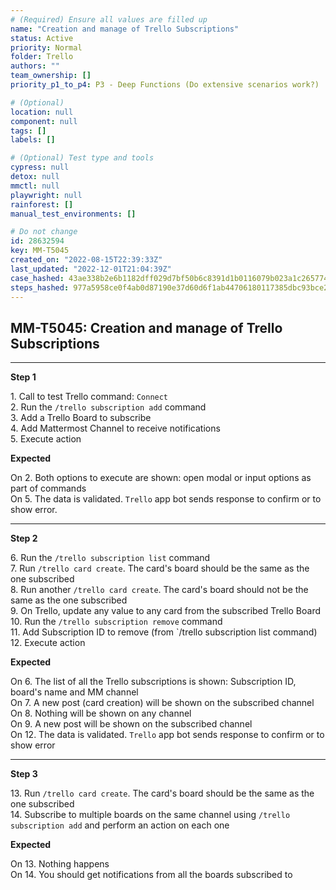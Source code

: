 ```yaml
---
# (Required) Ensure all values are filled up
name: "Creation and manage of Trello Subscriptions"
status: Active
priority: Normal
folder: Trello
authors: ""
team_ownership: []
priority_p1_to_p4: P3 - Deep Functions (Do extensive scenarios work?)

# (Optional)
location: null
component: null
tags: []
labels: []

# (Optional) Test type and tools
cypress: null
detox: null
mmctl: null
playwright: null
rainforest: []
manual_test_environments: []

# Do not change
id: 28632594
key: MM-T5045
created_on: "2022-08-15T22:39:33Z"
last_updated: "2022-12-01T21:04:39Z"
case_hashed: 43ae338b2e6b1182dff029d7bf50b6c8391d1b0116079b023a1c265774bc79581f84bfea395ceabc4bd0e2c8e2fcc2f1
steps_hashed: 977a5958ce0f4ab0d87190e37d60d6f1ab44706180117385dbc93bce29e0ec1e6188539f1da2bb3b93057f7e8723e1f1
---
```


<!-- (Auto-generated) Based on frontmatter's "key" and "name" -->

## MM-T5045: Creation and manage of Trello Subscriptions

---

**Step 1**

1\. Call to test Trello command: `Connect`\
2\. Run the `/trello subscription add` command\
3\. Add a Trello Board to subscribe\
4\. Add Mattermost Channel to receive notifications\
5\. Execute action

**Expected**

On 2. Both options to execute are shown: open modal or input options as part of commands\
On 5. The data is validated. `Trello` app bot sends response to confirm or to show error.

---

**Step 2**

6\. Run the `/trello subscription list` command\
7\. Run `/trello card create`. The card's board should be the same as the one subscribed\
8\. Run another `/trello card create`. The card's board should not be the same as the one subscribed\
9\. On Trello, update any value to any card from the subscribed Trello Board\
10\. Run the `/trello subscription remove` command\
11\. Add Subscription ID to remove (from \`/trello subscription list command)\
12\. Execute action

**Expected**

On 6. The list of all the Trello subscriptions is shown: Subscription ID, board's name and MM channel\
On 7. A new post (card creation) will be shown on the subscribed channel\
On 8. Nothing will be shown on any channel\
On 9. A new post will be shown on the subscribed channel\
On 12. The data is validated. `Trello` app bot sends response to confirm or to show error

---

**Step 3**

13\. Run `/trello card create`. The card's board should be the same as the one subscribed\
14\. Subscribe to multiple boards on the same channel using `/trello subscription add` and perform an action on each one

**Expected**

On 13. Nothing happens\
On 14. You should get notifications from all the boards subscribed to
